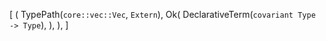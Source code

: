 [
    (
        TypePath(`core::vec::Vec`, `Extern`),
        Ok(
            DeclarativeTerm(`covariant Type -> Type`),
        ),
    ),
]